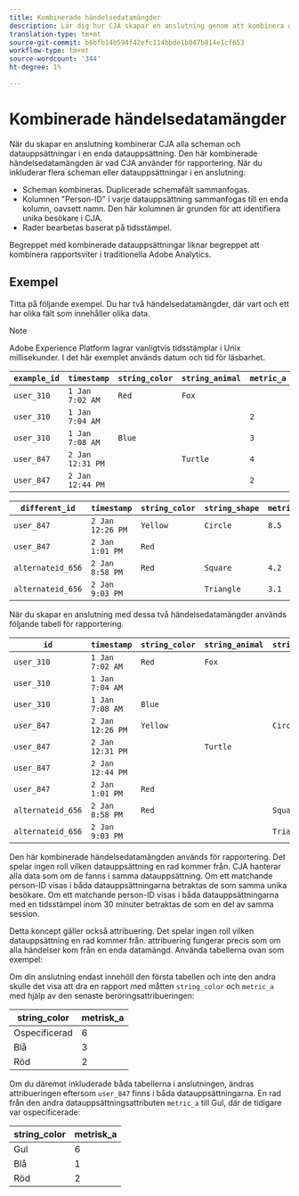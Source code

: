```yaml
---
title: Kombinerade händelsedatamängder
description: Lär dig hur CJA skapar en anslutning genom att kombinera datauppsättningar.
translation-type: tm+mt
source-git-commit: b6bfb14b594f42efc114bbde1b047b814e1cf653
workflow-type: tm+mt
source-wordcount: '344'
ht-degree: 1%

---
```



# Kombinerade händelsedatamängder

När du skapar en anslutning kombinerar CJA alla scheman och datauppsättningar i en enda datauppsättning. Den här kombinerade händelsedatamängden är vad CJA använder för rapportering. När du inkluderar flera scheman eller datauppsättningar i en anslutning:

* Scheman kombineras. Duplicerade schemafält sammanfogas.
* Kolumnen &quot;Person-ID&quot; i varje datauppsättning sammanfogas till en enda kolumn, oavsett namn. Den här kolumnen är grunden för att identifiera unika besökare i CJA.
* Rader bearbetas baserat på tidsstämpel.

Begreppet med kombinerade datauppsättningar liknar begreppet att kombinera rapportsviter i traditionella Adobe Analytics.

## Exempel

Titta på följande exempel. Du har två händelsedatamängder, där vart och ett har olika fält som innehåller olika data.

>[!NOTE]
>
>Adobe Experience Platform lagrar vanligtvis tidsstämplar i Unix millisekunder. I det här exemplet används datum och tid för läsbarhet.

| `example_id` | `timestamp` | `string_color` | `string_animal` | `metric_a` |
| --- | --- | --- | --- | --- |
| `user_310` | `1 Jan 7:02 AM` | `Red` | `Fox` |  |
| `user_310` | `1 Jan 7:04 AM` |  |  | `2` |
| `user_310` | `1 Jan 7:08 AM` | `Blue` |  | `3` |
| `user_847` | `2 Jan 12:31 PM` |  | `Turtle` | `4` |
| `user_847` | `2 Jan 12:44 PM` |  |  | `2` |

| `different_id` | `timestamp` | `string_color` | `string_shape` | `metric_b` |
| --- | --- | --- | --- | --- |
| `user_847` | `2 Jan 12:26 PM` | `Yellow` | `Circle` | `8.5` |
| `user_847` | `2 Jan 1:01 PM` | `Red` |  |  |
| `alternateid_656` | `2 Jan 8:58 PM` | `Red` | `Square` | `4.2` |
| `alternateid_656` | `2 Jan 9:03 PM` |  | `Triangle` | `3.1` |

När du skapar en anslutning med dessa två händelsedatamängder används följande tabell för rapportering.

| `id` | `timestamp` | `string_color` | `string_animal` | `string_shape` | `metric_a` | `metric_b` |
| --- | --- | --- | --- | --- | --- | --- |
| `user_310` | `1 Jan 7:02 AM` | `Red` | `Fox` |  |  |  |
| `user_310` | `1 Jan 7:04 AM` |  |  |  | `2` |  |
| `user_310` | `1 Jan 7:08 AM` | `Blue` |  |  | `3` |  |
| `user_847` | `2 Jan 12:26 PM` | `Yellow` |  | `Circle` |  | `8.5` |
| `user_847` | `2 Jan 12:31 PM` |  | `Turtle` |  | `4` |  |
| `user_847` | `2 Jan 12:44 PM` |  |  |  | `2` |  |
| `user_847` | `2 Jan 1:01 PM` | `Red` |  |  |  |  |
| `alternateid_656` | `2 Jan 8:58 PM` | `Red` |  | `Square` |  | `4.2` |
| `alternateid_656` | `2 Jan 9:03 PM` |  |  | `Triangle` |  | `3.1` |

Den här kombinerade händelsedatamängden används för rapportering. Det spelar ingen roll vilken datauppsättning en rad kommer från. CJA hanterar alla data som om de fanns i samma datauppsättning. Om ett matchande person-ID visas i båda datauppsättningarna betraktas de som samma unika besökare. Om ett matchande person-ID visas i båda datauppsättningarna med en tidsstämpel inom 30 minuter betraktas de som en del av samma session.

Detta koncept gäller också attribuering. Det spelar ingen roll vilken datauppsättning en rad kommer från. attribuering fungerar precis som om alla händelser kom från en enda datamängd. Använda tabellerna ovan som exempel:

Om din anslutning endast innehöll den första tabellen och inte den andra skulle det visa att dra en rapport med måtten `string_color` och `metric_a` med hjälp av den senaste beröringsattribueringen:

| string_color | metrisk_a |
| --- | --- |
| Ospecificerad | 6 |
| Blå | 3 |
| Röd | 2 |

Om du däremot inkluderade båda tabellerna i anslutningen, ändras attribueringen eftersom `user_847` finns i båda datauppsättningarna. En rad från den andra datauppsättningsattributen `metric_a` till Gul, där de tidigare var ospecificerade:

| string_color | metrisk_a |
| --- | --- |
| Gul | 6 |
| Blå | 1 |
| Röd | 2 |
